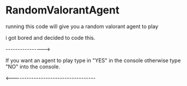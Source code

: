 # RandomValorantAgent
running this code will give you a random valorant agent to play

i got bored and decided to code this.

---------------->

If you want an agent to play type in "YES" in the console
otherwise type "NO" into the console.

<-----------------------------------
